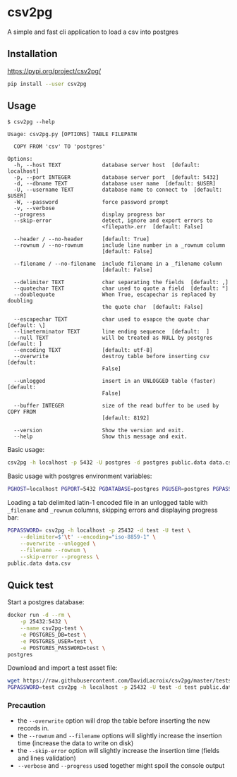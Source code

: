 # csv2pg
A simple and fast cli application to load a csv into postgres

## Installation
https://pypi.org/project/csv2pg/
```bash
pip install --user csv2pg
```

## Usage
```
$ csv2pg --help

Usage: csv2pg.py [OPTIONS] TABLE FILEPATH

  COPY FROM 'csv' TO 'postgres'

Options:
  -h, --host TEXT             database server host  [default: localhost]
  -p, --port INTEGER          database server port  [default: 5432]
  -d, --dbname TEXT           database user name  [default: $USER]
  -U, --username TEXT         database name to connect to  [default: $USER]
  -W, --password              force password prompt
  -v, --verbose
  --progress                  display progress bar
  --skip-error                detect, ignore and export errors to
                              <filepath>.err  [default: False]

  --header / --no-header      [default: True]
  --rownum / --no-rownum      include line number in a _rownum column
                              [default: False]

  --filename / --no-filename  include filename in a _filename column
                              [default: False]

  --delimiter TEXT            char separating the fields  [default: ,]
  --quotechar TEXT            char used to quote a field  [default: "]
  --doublequote               When True, escapechar is replaced by doubling
                              the quote char  [default: False]

  --escapechar TEXT           char used to esapce the quote char  [default: \]
  --lineterminator TEXT       line ending sequence  [default:  ]
  --null TEXT                 will be treated as NULL by postgres  [default: ]
  --encoding TEXT             [default: utf-8]
  --overwrite                 destroy table before inserting csv  [default:
                              False]

  --unlogged                  insert in an UNLOGGED table (faster)  [default:
                              False]

  --buffer INTEGER            size of the read buffer to be used by COPY FROM
                              [default: 8192]

  --version                   Show the version and exit.
  --help                      Show this message and exit.
```

Basic usage:
```sh
csv2pg -h localhost -p 5432 -U postgres -d postgres public.data data.csv --verbose
```
Basic usage with postgres environment variables:
```sh
PGHOST=localhost PGPORT=5432 PGDATABASE=postgres PGUSER=postgres PGPASSWORD= csv2pg public.data data.csv --verbose
```
Loading a tab delimited latin-1 encoded file in an unlogged table with `_filename` and `_rownum` columns, skipping errors and displaying progress bar:
```sh
PGPASSWORD= csv2pg -h localhost -p 25432 -d test -U test \
    --delimiter=$'\t' --encoding="iso-8859-1" \
    --overwrite --unlogged \
    --filename --rownum \
    --skip-error --progress \
public.data data.csv
```

## Quick test
Start a postgres database:
```sh
docker run -d --rm \
    -p 25432:5432 \
    --name csv2pg-test \
    -e POSTGRES_DB=test \
    -e POSTGRES_USER=test \
    -e POSTGRES_PASSWORD=test \
postgres
```
Download and import a test asset file:
```sh
wget https://raw.githubusercontent.com/DavidLacroix/csv2pg/master/tests/assets/simple.csv .
PGPASSWORD=test csv2pg -h localhost -p 25432 -U test -d test public.data simple.csv --progress
```

### Precaution
* the `--overwrite` option will drop the table before inserting the new records in. 
* the `--rownum` and `--filename` options will slightly increase the insertion time (increase the data to write on disk)
* the `--skip-error` option will slightly increase the insertion time (fields and lines validation)
* `--verbose` and `--progress` used together might spoil the console output
